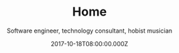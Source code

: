 ---
title: Home
date: 2017-10-18T08:00:00.000Z
meta:
  title: Ante Mihalj senior software enginer - perosonal web
  keywords: senior software developer,senior engineer,.NET development,golang development,Salesforce development,Cloud development
  description: I am a software engineer with 15 years of professional development experience in various technologies 
h1: Ante Mihalj
subtitle: Software engineer, technology consultant, hobist musician
avatar:
  alt: Ante Mihalj
  image_xs: /img/ante-xs.png
  image_m: /img/ante-s.png
  image_l: /img/ante-m.png
  image_xl: /img/ante-l.png

introduction: 
  title: About me
  responsive_image:
    alt: Ante Mihalj
    image_xs: /img/ante-s.png
    image_l: /img/ante-m.png
  content: >-
    Hi, my name is Ante, I am a software engineer with 15-year experience in various technologies. I value hard work, team spirit and search for knowledge. I have made a full circle from "Hello worlds", implementing banking core systems, playing lead dev roles in few startups (both back and front end) to client consultancy and team education. 
  
personal:
  title: Short history
  subtitle: I'll try to keep it short
  content: >-
    I have started with __software development__ during my college, working with __Java__ and __.NET__ desktop frameworks. Java was still young, so was C#. Everything was Object Oriented except when I had to work with Javascript. At that time it was really Vanilla. Learning new programming languages and self-improvement were my daily basis.


    After my graduation I headed into banking IT industry, learning enterprise-level skills and technologies - IBM, Java enterprise, Websphere etc. Worked mostly with Java, seen transitions from __Java EJB__ 2 to 3. I learned a lot about that world, enterprise software and banking in general. But after few years I just couldn't keep myself out of that dynamic IT world that was outside tall banking walls. Already I have started working on side web projects with some of my college buddies, __building websites and integrating CMS__. Working with front-end and design was a countermeasure for all that banking strict world and gave me a way to express my __design skills__.


    I decided to leave banking world and try out new startup world.I have had few startup projects behind me, worked on them as the lead dev or a consultant. Most of them were __Microsoft technology__ based - building APIs on __Microsoft MVC or WebAPI__, using __Microsoft SQLServer__ in the background and building __Single Page App__ in frontend with __jQuery or Angular__. One of them had a real success, you may see what it is about [Repsly](http://www.repsly.com) or Budgeteer. The other startup  was in satellite industry, I worked on a SPA that is dashboard for ground station control center (Angular, NodeJS, Java)



    Also I spent few years doing __consultancy and development for Salesforce.com__ development based company in the UK. Salesforce.com is the __biggest cloud-based CRM platform__ and client company delivers packages and products built on that platform. Along with consulting I have worked days and nights with a dev team to deliver cloud-based e-commerce API system hosted on __Heroku__ that integrates with Salesforce and supports scalability. If you have ever worked with Salesforce, then you know what I am talking about. Salesforce limitations are one hard place between you and that rock that keeps bashing your projects.


    Currently, I am working with a partner company [Zeraxo](http://www.zeraxo.com) as a __Principal technical consultant__, leading and educating a team of developers or working as a software architect/consultant on projects. The team provides various development services and you can contact us if you need a __team of highly qualified software engineers__

projects:
  title: Some of projects I have worked on
  list:

  - title: Repsly 
    image:
    description: Repsly is the most advanced field team activation and mobile sales force tool designed for mobile teams in merchandise and similar industries. It enables mobile and coordinating teams work together in real time  ... [more info](http://www.repsly.com)
    technologies: 
    - ASP.NET
    - IIS
    - SQLServer
    - HTML5
    - CSS3
    - jQuery

  - title: Monica control center
    image:
    description: Satellite ground station graphical interface to keep instrument measurement, alarms and commands aligned. It is very satellite industry specific ... [more info](http://www.amphinicy.com/monica/)
    technologies: 
    - NodeJS
    - HTML5
    - CSS3
    - Angular
    - Gulp
    - Grunt

  - title: Basket SaaS
    image:
    description: Basket as a service - scalable cloud system that integrates with Salesforce platform and performs as a bridge between massive web traffic and salesforce limited ordering system... [more info](http://www.cloudsense.com)
    technologies: 
    - Salesforce Dev
    - PostgreSQL
    - MongoDB
    - NodeJS
    - Gulp
    - Grunt
    - HTML5
    - CSS3
    - Angular
    - Heroku
    - Docker

  - title: Budgeteer
    image:
    description: AdWords management tool that helps one keep all marketing campaings and synchronized (google and facebook)
    technologies: 
    - ASP.NET
    - SQLServer
    - HTML5
    - CSS3
    - Gulp
    - Grunt
    - SCSS  

education:

- title: Mathematical highschool in Zagreb (MIOC)
  years: 1995- 1999
  degree: Teenager
  
- title: Faculty of engineering and electronics in Zagreb (FER)
  years: 1999- 2004
  degree: Bachelor of Science

- title: Hard-work experience
  years: 2004 - now
  degree: Principal consultant

skills:

- title: Server side technologies
  points:
  - __Microsoft__ - Server, ASP.NET, Webforms, MVC, WebApi, ASP.NET Core
  - __Java__ - Java EE, Java Beans, Spring Framework, ...
  - __NodeJS__ - ExpressJS, Restify, AWS SDK, ...
  - __Linux__ - 

- title: Cloud and related technologies
  points:
  - __AWS__ - S3, API Gteway, Serverless lambda, SNS, SQS ...
  - __Heroku__ - deployed several apps (personal and commercial) on that platform
  - __Containers__ - Docker, Dokku
  - __Cloud web services__ - Redis, Memcache, AQMP,...

- title: Front end technologies
  points:
  - __General__ - HTML5, CSS3, SCSS, SASS
  - __Javascript__ - VanillaJS, jQuery, Angular
  - __Tools__ - grunt, gulp, webpack

- title: Databases
  points:
  - __Microsoft__ - SQL server, SQL Express
  - __IBM DB2__
  - __Amazon DynamoDB__
  - __Oracle__ 
  - __open source__ - MySQL, PostgreSQL
  - __MongoDB__

- title: Content managment systems
  points:
  - __Umbraco CMS__ - created a dozen of umbraco backed-up websites
  - __KeystoneJS__

- title: CRM
  points:
  - __Salesforce.com__ - development, integration, testing
  - __ZohoCRM__ - usage

- title: Other
  points:
  - __Design__ - UX, paper prototyping, AB testing
  - __Versioning systems__ - git, mercurial, svn
  - __Hosting__ - Heroku, AWS, Azure, .NET 

hobbies:
  title: My hobbies
  subtitle: Well, I am not a robot, I do other things in life too
  list:
  - title: Music
    content: Playing guitar since I was a kid, both acoustic and electric - rocked socks of my parents and neighbors. Played in a few rock bands, still playing in one ... nothing too serious
    responsive_image:
      alt: Ante mihalj guitarist
      image_xs: /img/guitar-s.jpg
      image_m: /img/guitar-m.jpg
      image_xl: /img/guitar-xl.jpg
  - title: Chillin'
    content: Very rare but precious
    responsive_image:
      alt: me chillin
      image_xs: /img/chill-s.jpg
      image_m: /img/chill-m.jpg
      image_xl: /img/chill-xl.jpg
---